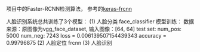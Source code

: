 项目中的Faster-RCNN检测算法， 参考的[keras-frcnn][1]

人脸识别系统总共训练了3个模型：
    (1) 人脸分类 face_classifier
        模型训练：
        数据来源：原图像为vgg_face_dataset,
        输入图像：[64, 64]
        test set:
            num_pos: 5000
            num_neg: 7243
        loss = 0.006139507154439343
        accuracy = 0.99796875
    (2) 人脸定位 frcnn
    (3) 人脸识别


[1]:https://github.com/yhenon/keras-frcnn "keras-frcnn"
